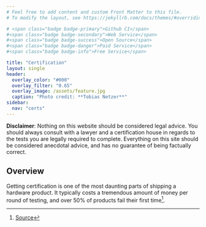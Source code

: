 ```yaml
---
# Feel free to add content and custom Front Matter to this file.
# To modify the layout, see https://jekyllrb.com/docs/themes/#overriding-theme-defaults

# <span class="badge badge-primary">Github CI</span>
#<span class="badge badge-secondary">Web Service</span>
#<span class="badge badge-success">Open Source</span>
#<span class="badge badge-danger">Paid Service</span>
#<span class="badge badge-info">Free Service</span>

title: "Certification"
layout: single
header:
  overlay_color: "#000"
  overlay_filter: "0.65"
  overlay_image: /assets/feature.jpg
  caption: "Photo credit: **Tobias Netzer**"
sidebar:
  nav: "certs"
---
```


**Disclaimer**: Nothing on this website should be considered legal advice. You should always consult with a lawyer and a certification house in regards to the tests you are legally required to complete. Everything on this site should be considered anecdotal advice, and has no guarantee of being factually correct.

## Overview

Getting certification is one of the most daunting parts of shipping a hardware product. It typically costs a tremendous amount of money per round of testing, and over 50% of products fail their first time[^1].

[^1]: [Source](https://emcfastpass.com/ce-mark-guide-electronics/)
